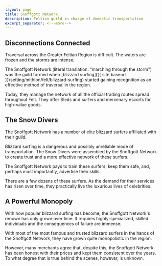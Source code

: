 ```yaml
---
layout: page
title: Snoffgott Network
description: Feltian guild in charge of domestic transportation
excerpt_separator: <!--more-->
---
```


## Disconnections Connected
Traversal across the Greater Feltian Region is difficult. The waters are frozen and the storms are intense.

The Snoffgott Network (literal translation: "marching through the storm") was the guild formed when [blizzard surfing]({{ site.baseurl }}/setting/mithlon/felt/blizzard-surfing) started gaining recognition as an effective method of traversal in the region.

Today, they manage the network of all the official trading routes spread throughout Felt. They offer Sleds and surfers and mercenary escorts for high-value goods.

<!--more-->

## The Snow Divers
The Snoffgott Network has a number of elite blizzard surfers affiliated with their guild.

Blizzard surfing is a dangerous and possibly unreliable mode of transportation. The Snow Divers were assembled by the Snoffgott Network to create trust and a more effective network of these surfers.

The Snoffgott Network pays to train these surfers, keep them safe, and, perhaps most importantly, advertise their skills.

There are a few dozens of these surfers. As the demand for their services has risen over time, they practically live the luxurious lives of celebrities.

## A Powerful Monopoly
With how popular blizzard surfing has become, the Snoffgott Network's renown has only grown over time. It requires highly-specialized, skilled individuals and the consequences of failure are immense.

With most of the most famous and trusted blizzard surfers in the hands of the Snoffgott Network, they have grown quite monopolistic in the region.

However, many merchants agree that, despite this, the Snoffgott Network has been honest with their prices and kept them consistent over the years. To what degree that is true behind the scenes, however, is unknown.